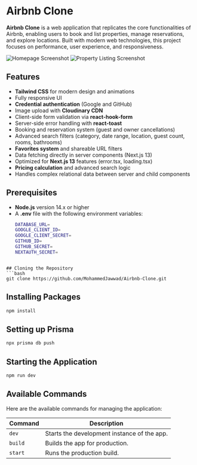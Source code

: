 # Airbnb Clone

**Airbnb Clone** is a web application that replicates the core functionalities of Airbnb, enabling users to book and list properties, manage reservations, and explore locations. Built with modern web technologies, this project focuses on performance, user experience, and responsiveness.

![Homepage Screenshot](assets/images/homepage.png)
![Property Listing Screenshot](assets/images/property-listing.png)


## Features
- **Tailwind CSS** for modern design and animations
- Fully responsive UI
- **Credential authentication** (Google and GitHub)
- Image upload with **Cloudinary CDN**
- Client-side form validation via **react-hook-form**
- Server-side error handling with **react-toast**
- Booking and reservation system (guest and owner cancellations)
- Advanced search filters (category, date range, location, guest count, rooms, bathrooms)
- **Favorites system** and shareable URL filters
- Data fetching directly in server components (Next.js 13)
- Optimized for **Next.js 13** features (error.tsx, loading.tsx)
- **Pricing calculation** and advanced search logic
- Handles complex relational data between server and child components

## Prerequisites
- **Node.js** version 14.x or higher
- A **.env** file with the following environment variables:
  ```bash
  DATABASE_URL=
  GOOGLE_CLIENT_ID=
  GOOGLE_CLIENT_SECRET=
  GITHUB_ID=
  GITHUB_SECRET=
  NEXTAUTH_SECRET=
```

## Cloning the Repository
```bash
git clone https://github.com/MohammedJawwad/Airbnb-Clone.git
```
## Installing Packages
```bash
npm install
```
## Setting up Prisma
```bash
npx prisma db push
```
## Starting the Application
```bash
npm run dev
```
## Available Commands
Here are the available commands for managing the application:

| Command  | Description                              |
|----------|------------------------------------------|
| `dev`    | Starts the development instance of the app. |
| `build`  | Builds the app for production.           |
| `start`  | Runs the production build.               |

